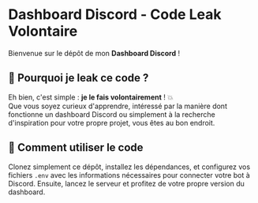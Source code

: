 # Dashboard Discord - Code Leak Volontaire

Bienvenue sur le dépôt de mon **Dashboard Discord** ! 

## 📢 Pourquoi je leak ce code ?

Eh bien, c'est simple : **je le fais volontairement** ! 💥  
Que vous soyez curieux d'apprendre, intéressé par la manière dont fonctionne un dashboard Discord ou simplement à la recherche d'inspiration pour votre propre projet, vous êtes au bon endroit.

## 🚀 Comment utiliser le code

Clonez simplement ce dépôt, installez les dépendances, et configurez vos fichiers `.env` avec les informations nécessaires pour connecter votre bot à Discord. Ensuite, lancez le serveur et profitez de votre propre version du dashboard.
